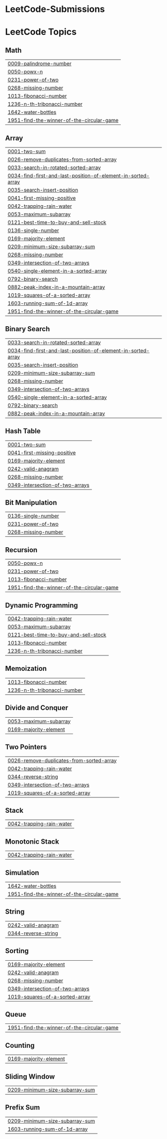 # LeetCode-Submissions
<!---LeetCode Topics Start-->
# LeetCode Topics
## Math
|  |
| ------- |
| [0009-palindrome-number](https://github.com/Divyanshukrishna/LeetCode-Submissions/tree/master/0009-palindrome-number) |
| [0050-powx-n](https://github.com/Divyanshukrishna/LeetCode-Submissions/tree/master/0050-powx-n) |
| [0231-power-of-two](https://github.com/Divyanshukrishna/LeetCode-Submissions/tree/master/0231-power-of-two) |
| [0268-missing-number](https://github.com/Divyanshukrishna/LeetCode-Submissions/tree/master/0268-missing-number) |
| [1013-fibonacci-number](https://github.com/Divyanshukrishna/LeetCode-Submissions/tree/master/1013-fibonacci-number) |
| [1236-n-th-tribonacci-number](https://github.com/Divyanshukrishna/LeetCode-Submissions/tree/master/1236-n-th-tribonacci-number) |
| [1642-water-bottles](https://github.com/Divyanshukrishna/LeetCode-Submissions/tree/master/1642-water-bottles) |
| [1951-find-the-winner-of-the-circular-game](https://github.com/Divyanshukrishna/LeetCode-Submissions/tree/master/1951-find-the-winner-of-the-circular-game) |
## Array
|  |
| ------- |
| [0001-two-sum](https://github.com/Divyanshukrishna/LeetCode-Submissions/tree/master/0001-two-sum) |
| [0026-remove-duplicates-from-sorted-array](https://github.com/Divyanshukrishna/LeetCode-Submissions/tree/master/0026-remove-duplicates-from-sorted-array) |
| [0033-search-in-rotated-sorted-array](https://github.com/Divyanshukrishna/LeetCode-Submissions/tree/master/0033-search-in-rotated-sorted-array) |
| [0034-find-first-and-last-position-of-element-in-sorted-array](https://github.com/Divyanshukrishna/LeetCode-Submissions/tree/master/0034-find-first-and-last-position-of-element-in-sorted-array) |
| [0035-search-insert-position](https://github.com/Divyanshukrishna/LeetCode-Submissions/tree/master/0035-search-insert-position) |
| [0041-first-missing-positive](https://github.com/Divyanshukrishna/LeetCode-Submissions/tree/master/0041-first-missing-positive) |
| [0042-trapping-rain-water](https://github.com/Divyanshukrishna/LeetCode-Submissions/tree/master/0042-trapping-rain-water) |
| [0053-maximum-subarray](https://github.com/Divyanshukrishna/LeetCode-Submissions/tree/master/0053-maximum-subarray) |
| [0121-best-time-to-buy-and-sell-stock](https://github.com/Divyanshukrishna/LeetCode-Submissions/tree/master/0121-best-time-to-buy-and-sell-stock) |
| [0136-single-number](https://github.com/Divyanshukrishna/LeetCode-Submissions/tree/master/0136-single-number) |
| [0169-majority-element](https://github.com/Divyanshukrishna/LeetCode-Submissions/tree/master/0169-majority-element) |
| [0209-minimum-size-subarray-sum](https://github.com/Divyanshukrishna/LeetCode-Submissions/tree/master/0209-minimum-size-subarray-sum) |
| [0268-missing-number](https://github.com/Divyanshukrishna/LeetCode-Submissions/tree/master/0268-missing-number) |
| [0349-intersection-of-two-arrays](https://github.com/Divyanshukrishna/LeetCode-Submissions/tree/master/0349-intersection-of-two-arrays) |
| [0540-single-element-in-a-sorted-array](https://github.com/Divyanshukrishna/LeetCode-Submissions/tree/master/0540-single-element-in-a-sorted-array) |
| [0792-binary-search](https://github.com/Divyanshukrishna/LeetCode-Submissions/tree/master/0792-binary-search) |
| [0882-peak-index-in-a-mountain-array](https://github.com/Divyanshukrishna/LeetCode-Submissions/tree/master/0882-peak-index-in-a-mountain-array) |
| [1019-squares-of-a-sorted-array](https://github.com/Divyanshukrishna/LeetCode-Submissions/tree/master/1019-squares-of-a-sorted-array) |
| [1603-running-sum-of-1d-array](https://github.com/Divyanshukrishna/LeetCode-Submissions/tree/master/1603-running-sum-of-1d-array) |
| [1951-find-the-winner-of-the-circular-game](https://github.com/Divyanshukrishna/LeetCode-Submissions/tree/master/1951-find-the-winner-of-the-circular-game) |
## Binary Search
|  |
| ------- |
| [0033-search-in-rotated-sorted-array](https://github.com/Divyanshukrishna/LeetCode-Submissions/tree/master/0033-search-in-rotated-sorted-array) |
| [0034-find-first-and-last-position-of-element-in-sorted-array](https://github.com/Divyanshukrishna/LeetCode-Submissions/tree/master/0034-find-first-and-last-position-of-element-in-sorted-array) |
| [0035-search-insert-position](https://github.com/Divyanshukrishna/LeetCode-Submissions/tree/master/0035-search-insert-position) |
| [0209-minimum-size-subarray-sum](https://github.com/Divyanshukrishna/LeetCode-Submissions/tree/master/0209-minimum-size-subarray-sum) |
| [0268-missing-number](https://github.com/Divyanshukrishna/LeetCode-Submissions/tree/master/0268-missing-number) |
| [0349-intersection-of-two-arrays](https://github.com/Divyanshukrishna/LeetCode-Submissions/tree/master/0349-intersection-of-two-arrays) |
| [0540-single-element-in-a-sorted-array](https://github.com/Divyanshukrishna/LeetCode-Submissions/tree/master/0540-single-element-in-a-sorted-array) |
| [0792-binary-search](https://github.com/Divyanshukrishna/LeetCode-Submissions/tree/master/0792-binary-search) |
| [0882-peak-index-in-a-mountain-array](https://github.com/Divyanshukrishna/LeetCode-Submissions/tree/master/0882-peak-index-in-a-mountain-array) |
## Hash Table
|  |
| ------- |
| [0001-two-sum](https://github.com/Divyanshukrishna/LeetCode-Submissions/tree/master/0001-two-sum) |
| [0041-first-missing-positive](https://github.com/Divyanshukrishna/LeetCode-Submissions/tree/master/0041-first-missing-positive) |
| [0169-majority-element](https://github.com/Divyanshukrishna/LeetCode-Submissions/tree/master/0169-majority-element) |
| [0242-valid-anagram](https://github.com/Divyanshukrishna/LeetCode-Submissions/tree/master/0242-valid-anagram) |
| [0268-missing-number](https://github.com/Divyanshukrishna/LeetCode-Submissions/tree/master/0268-missing-number) |
| [0349-intersection-of-two-arrays](https://github.com/Divyanshukrishna/LeetCode-Submissions/tree/master/0349-intersection-of-two-arrays) |
## Bit Manipulation
|  |
| ------- |
| [0136-single-number](https://github.com/Divyanshukrishna/LeetCode-Submissions/tree/master/0136-single-number) |
| [0231-power-of-two](https://github.com/Divyanshukrishna/LeetCode-Submissions/tree/master/0231-power-of-two) |
| [0268-missing-number](https://github.com/Divyanshukrishna/LeetCode-Submissions/tree/master/0268-missing-number) |
## Recursion
|  |
| ------- |
| [0050-powx-n](https://github.com/Divyanshukrishna/LeetCode-Submissions/tree/master/0050-powx-n) |
| [0231-power-of-two](https://github.com/Divyanshukrishna/LeetCode-Submissions/tree/master/0231-power-of-two) |
| [1013-fibonacci-number](https://github.com/Divyanshukrishna/LeetCode-Submissions/tree/master/1013-fibonacci-number) |
| [1951-find-the-winner-of-the-circular-game](https://github.com/Divyanshukrishna/LeetCode-Submissions/tree/master/1951-find-the-winner-of-the-circular-game) |
## Dynamic Programming
|  |
| ------- |
| [0042-trapping-rain-water](https://github.com/Divyanshukrishna/LeetCode-Submissions/tree/master/0042-trapping-rain-water) |
| [0053-maximum-subarray](https://github.com/Divyanshukrishna/LeetCode-Submissions/tree/master/0053-maximum-subarray) |
| [0121-best-time-to-buy-and-sell-stock](https://github.com/Divyanshukrishna/LeetCode-Submissions/tree/master/0121-best-time-to-buy-and-sell-stock) |
| [1013-fibonacci-number](https://github.com/Divyanshukrishna/LeetCode-Submissions/tree/master/1013-fibonacci-number) |
| [1236-n-th-tribonacci-number](https://github.com/Divyanshukrishna/LeetCode-Submissions/tree/master/1236-n-th-tribonacci-number) |
## Memoization
|  |
| ------- |
| [1013-fibonacci-number](https://github.com/Divyanshukrishna/LeetCode-Submissions/tree/master/1013-fibonacci-number) |
| [1236-n-th-tribonacci-number](https://github.com/Divyanshukrishna/LeetCode-Submissions/tree/master/1236-n-th-tribonacci-number) |
## Divide and Conquer
|  |
| ------- |
| [0053-maximum-subarray](https://github.com/Divyanshukrishna/LeetCode-Submissions/tree/master/0053-maximum-subarray) |
| [0169-majority-element](https://github.com/Divyanshukrishna/LeetCode-Submissions/tree/master/0169-majority-element) |
## Two Pointers
|  |
| ------- |
| [0026-remove-duplicates-from-sorted-array](https://github.com/Divyanshukrishna/LeetCode-Submissions/tree/master/0026-remove-duplicates-from-sorted-array) |
| [0042-trapping-rain-water](https://github.com/Divyanshukrishna/LeetCode-Submissions/tree/master/0042-trapping-rain-water) |
| [0344-reverse-string](https://github.com/Divyanshukrishna/LeetCode-Submissions/tree/master/0344-reverse-string) |
| [0349-intersection-of-two-arrays](https://github.com/Divyanshukrishna/LeetCode-Submissions/tree/master/0349-intersection-of-two-arrays) |
| [1019-squares-of-a-sorted-array](https://github.com/Divyanshukrishna/LeetCode-Submissions/tree/master/1019-squares-of-a-sorted-array) |
## Stack
|  |
| ------- |
| [0042-trapping-rain-water](https://github.com/Divyanshukrishna/LeetCode-Submissions/tree/master/0042-trapping-rain-water) |
## Monotonic Stack
|  |
| ------- |
| [0042-trapping-rain-water](https://github.com/Divyanshukrishna/LeetCode-Submissions/tree/master/0042-trapping-rain-water) |
## Simulation
|  |
| ------- |
| [1642-water-bottles](https://github.com/Divyanshukrishna/LeetCode-Submissions/tree/master/1642-water-bottles) |
| [1951-find-the-winner-of-the-circular-game](https://github.com/Divyanshukrishna/LeetCode-Submissions/tree/master/1951-find-the-winner-of-the-circular-game) |
## String
|  |
| ------- |
| [0242-valid-anagram](https://github.com/Divyanshukrishna/LeetCode-Submissions/tree/master/0242-valid-anagram) |
| [0344-reverse-string](https://github.com/Divyanshukrishna/LeetCode-Submissions/tree/master/0344-reverse-string) |
## Sorting
|  |
| ------- |
| [0169-majority-element](https://github.com/Divyanshukrishna/LeetCode-Submissions/tree/master/0169-majority-element) |
| [0242-valid-anagram](https://github.com/Divyanshukrishna/LeetCode-Submissions/tree/master/0242-valid-anagram) |
| [0268-missing-number](https://github.com/Divyanshukrishna/LeetCode-Submissions/tree/master/0268-missing-number) |
| [0349-intersection-of-two-arrays](https://github.com/Divyanshukrishna/LeetCode-Submissions/tree/master/0349-intersection-of-two-arrays) |
| [1019-squares-of-a-sorted-array](https://github.com/Divyanshukrishna/LeetCode-Submissions/tree/master/1019-squares-of-a-sorted-array) |
## Queue
|  |
| ------- |
| [1951-find-the-winner-of-the-circular-game](https://github.com/Divyanshukrishna/LeetCode-Submissions/tree/master/1951-find-the-winner-of-the-circular-game) |
## Counting
|  |
| ------- |
| [0169-majority-element](https://github.com/Divyanshukrishna/LeetCode-Submissions/tree/master/0169-majority-element) |
## Sliding Window
|  |
| ------- |
| [0209-minimum-size-subarray-sum](https://github.com/Divyanshukrishna/LeetCode-Submissions/tree/master/0209-minimum-size-subarray-sum) |
## Prefix Sum
|  |
| ------- |
| [0209-minimum-size-subarray-sum](https://github.com/Divyanshukrishna/LeetCode-Submissions/tree/master/0209-minimum-size-subarray-sum) |
| [1603-running-sum-of-1d-array](https://github.com/Divyanshukrishna/LeetCode-Submissions/tree/master/1603-running-sum-of-1d-array) |
<!---LeetCode Topics End-->